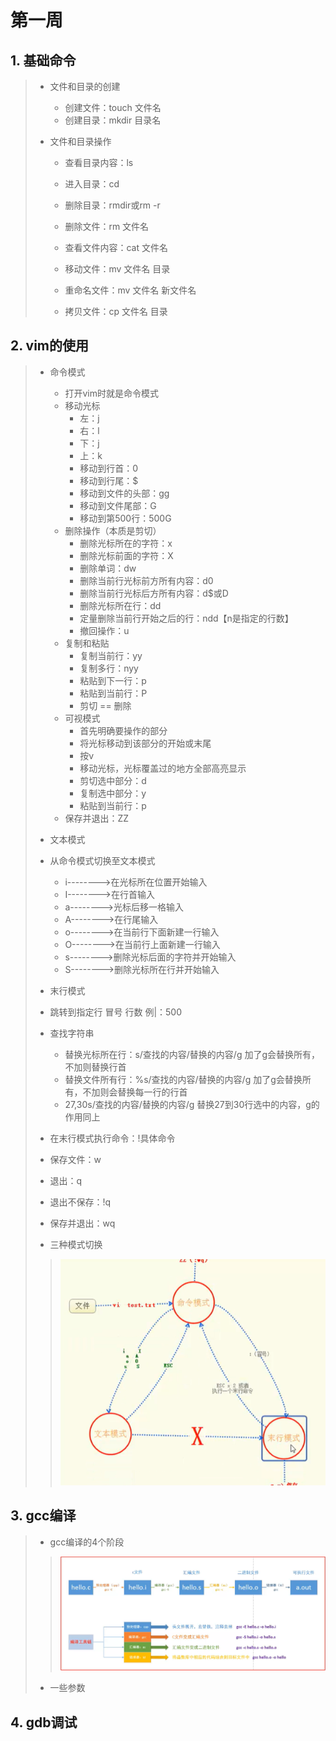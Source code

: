 # 第一周

## 1. 基础命令

> - 文件和目录的创建
>
>   - 创建文件：touch 文件名
>   - 创建目录：mkdir 目录名
>
> - 文件和目录操作
>
>   - 查看目录内容：ls
>   - 进入目录：cd
>   - 删除目录：rmdir或rm -r
>   - 删除文件：rm 文件名
>   - 查看文件内容：cat 文件名
>
>   - 移动文件：mv 文件名 目录
>   - 重命名文件：mv 文件名 新文件名
>   - 拷贝文件：cp 文件名 目录

## 2. vim的使用

>
>
>* 命令模式
>   * 打开vim时就是命令模式
>   * 移动光标
>     - 左：j
>     - 右：l
>     - 下：j
>     - 上：k
>     - 移动到行首：0
>     - 移动到行尾：$
>     - 移动到文件的头部：gg
>     - 移动到文件尾部：G
>     - 移动到第500行：500G
>   * 删除操作（本质是剪切）
>     - 删除光标所在的字符：x
>     - 删除光标前面的字符：X
>     - 删除单词：dw
>     - 删除当前行光标前方所有内容：d0
>     - 删除当前行光标后方所有内容：d$或D
>     - 删除光标所在行：dd
>     - 定量删除当前行开始之后的行：ndd【n是指定的行数】
>     - 撤回操作：u
>   * 复制和粘贴
>     * 复制当前行：yy
>     * 复制多行：nyy
>     * 粘贴到下一行：p
>     * 粘贴到当前行：P
>     * 剪切 == 删除
>   * 可视模式
>     * 首先明确要操作的部分
>     * 将光标移动到该部分的开始或末尾
>     * 按v
>     * 移动光标，光标覆盖过的地方全部高亮显示
>     * 剪切选中部分：d
>     * 复制选中部分：y
>     * 粘贴到当前行：p
>   * 保存并退出：ZZ
>
>* 文本模式
>
>  * 从命令模式切换至文本模式
>    * i-------->在光标所在位置开始输入
>    * I-------->在行首输入
>    * a-------->光标后移一格输入
>    * A-------->在行尾输入
>    * o-------->在当前行下面新建一行输入
>    * O-------->在当前行上面新建一行输入
>    * s-------->删除光标后面的字符并开始输入
>    * S-------->删除光标所在行并开始输入
>
>* 末行模式
>
>  * 跳转到指定行 冒号 行数 例|：500
>
>  * 查找字符串
>
>    * 替换光标所在行：s/查找的内容/替换的内容/g      加了g会替换所有，不加则替换行首
>    * 替换文件所有行：%s/查找的内容/替换的内容/g      加了g会替换所有，不加则会替换每一行的行首
>    * 27,30s/查找的内容/替换的内容/g    替换27到30行选中的内容，g的作用同上
>
>  * 在末行模式执行命令：!具体命令
>
>  * 保存文件：w
>
>  * 退出：q
>
>  * 退出不保存：!q
>
>  * 保存并退出：wq
>
>    
>
>* 三种模式切换
>
>  >![vim三种模式切换](images/vim-shift.png)

## 3. gcc编译

>* gcc编译的4个阶段
>
>  > ![gcc编译的4个阶段](images/gcc.png)
>
>* 一些参数

##  4. gdb调试

>

